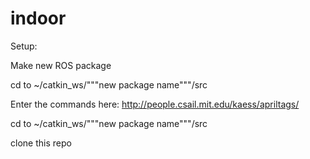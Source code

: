 # indoor

Setup:

Make new ROS package

cd to ~/catkin_ws/"""new package name"""/src

Enter the commands here: http://people.csail.mit.edu/kaess/apriltags/

cd to ~/catkin_ws/"""new package name"""/src

clone this repo
